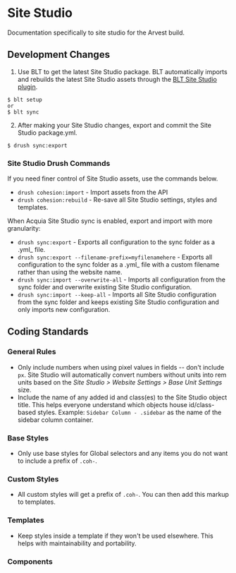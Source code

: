 # Site Studio

Documentation specifically to site studio for the Arvest build. 

## Development Changes
1. Use BLT to get the latest Site Studio package. BLT automatically imports and rebuilds the latest Site Studio assets through the [BLT Site Studio plugin](https://github.com/davidtrainer/blt-site-studio).
  ```
  $ blt setup 
  or 
  $ blt sync
  ``` 
2. After making your Site Studio changes, export and commit the Site Studio package.yml.
  ```
  $ drush sync:export
  ```

### Site Studio Drush Commands

If you need finer control of Site Studio assets, use the commands below.
* `drush cohesion:import` - Import assets from the API
* `drush cohesion:rebuild` - Re-save all Site Studio settings, styles and templates.

When Acquia Site Studio sync is enabled, export and import with more granularity:
* `drush sync:export` - Exports all configuration to the sync folder as a .yml_ file.
* `drush sync:export --filename-prefix=myfilenamehere` - Exports all configuration to the sync folder as a .yml_ file with a custom filename rather than using the website name.
* `drush sync:import --overwrite-all` - Imports all configuration from the sync folder and overwrite existing Site Studio configuration.
* `drush sync:import --keep-all` - Imports all Site Studio configuration from the sync folder and keeps existing Site Studio configuration and only imports new configuration.


## Coding Standards 

### General Rules 

* Only include numbers when using pixel values in fields -- don't include `px`. Site Studio will automatically convert numbers without units into rem units based on the _Site Studio > Website Settings > Base Unit Settings_ size.
* Include the name of any added id and class(es) to the Site Studio object title. This helps everyone understand which objects house id/class-based styles. Example: `Sidebar Column - .sidebar` as the name of the sidebar column container.

### Base Styles 

* Only use base styles for Global selectors and any items you do not want to include a prefix of `.coh-`.

### Custom Styles 

* All custom styles will get a prefix of `.coh-`. You can then add this markup to templates.

### Templates 

* Keep styles inside a template if they won't be used elsewhere. This helps with maintainability and portability.


### Components






